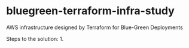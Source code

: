 # bluegreen-terraform-infra-study
AWS infrastructure designed by Terraform for Blue-Green Deployments

Steps to the solution:
1.  
